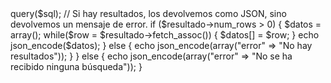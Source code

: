 

<?php
//Incluimos la conexión a la base de datos
require_once('conexion.php');
 
// Creamos una variable para almacenar el resultado de la consulta
$resultado = array();
 
// Comprobamos si se ha enviado alguna información por el método GET para realizar una búsqueda específica
if(isset($_GET['busqueda'])){
    // Preparamos la consulta SQL para buscar los registros que coincidan con los parámetros recibidos por GET
    $sql = "SELECT * FROM tabla WHERE campo LIKE '%".$_GET['busqueda']."%'"; 

    // Realizamos la consulta a la base de datos y almacenamos el resultado en un arreglo asociativo 
    $resultado = $conexion->query($sql); 

    // Si hay resultados, los devolvemos como JSON, sino devolvemos un mensaje de error. 
    if ($resultado->num_rows > 0) { 
        $datos = array();
        while($row = $resultado->fetch_assoc()) { 

            $datos[] = $row;
        }

        echo json_encode($datos);

    } else { 

        echo json_encode(array("error" => "No hay resultados"));

    }  
} else { 

    echo json_encode(array("error" => "No se ha recibido ninguna búsqueda"));  
}